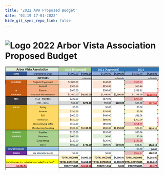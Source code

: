 ```yaml
---
title: '2022 AVA Proposed Budget'
date: '03:19 17-01-2022'
hide_git_sync_repo_link: false
---
```


<link id="linkstyle" rel='stylesheet' href='/css/ava.css'/>

[Logo]: /images/Oak_Tree2_100.png



# ![Logo] 2022 Arbor Vista Association Proposed Budget

![](./2022_AVA_Proposed_Budget.png)

